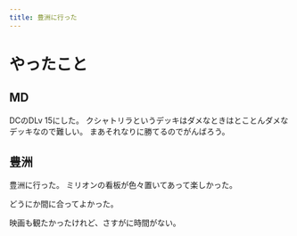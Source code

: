 ```yaml
---
title: 豊洲に行った
---
```


# やったこと

## MD

DCのDLv 15にした。
クシャトリラというデッキはダメなときはとことんダメなデッキなので難しい。
まあそれなりに勝てるのでがんばろう。

## 豊洲

豊洲に行った。
ミリオンの看板が色々置いてあって楽しかった。

どうにか間に合ってよかった。

映画も観たかったけれど、さすがに時間がない。
